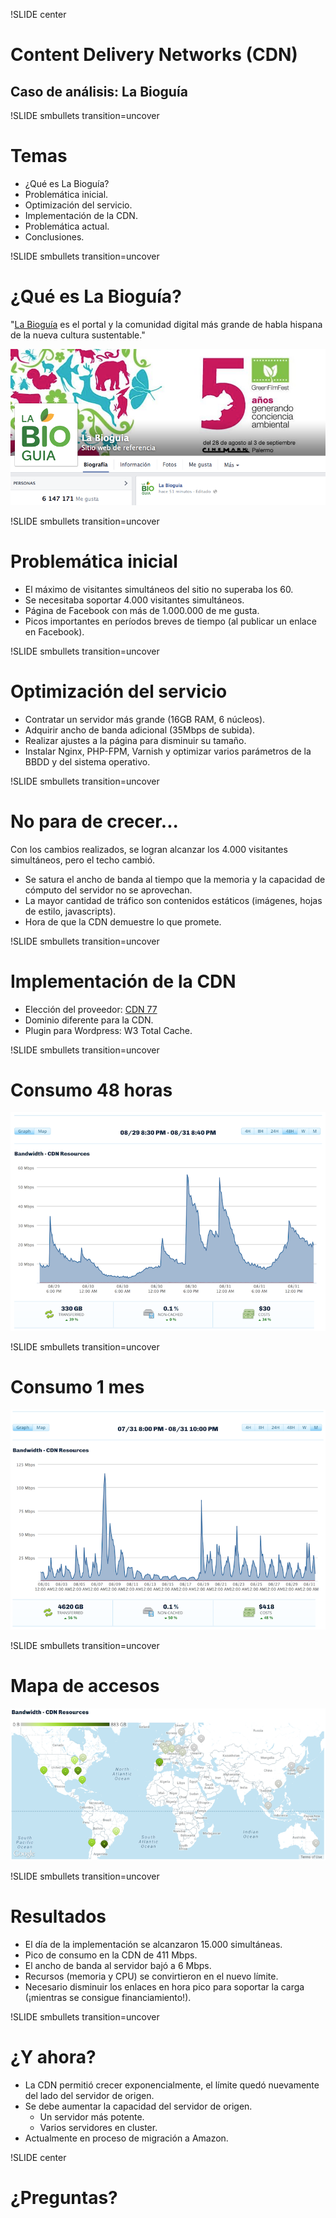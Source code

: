 !SLIDE center
# Content Delivery Networks (CDN) #
## Caso de análisis: La Bioguía ##


!SLIDE smbullets transition=uncover
# Temas
* ¿Qué es La Bioguía?
* Problemática inicial.
* Optimización del servicio.
* Implementación de la CDN.
* Problemática actual.
* Conclusiones.


!SLIDE smbullets transition=uncover
# ¿Qué es La Bioguía? #
"[La Bioguía](http://www.labioguia.com) es el portal y la comunidad digital más grande de habla hispana de
la nueva cultura sustentable."

![La Bioguía](bioguia-face.png)


!SLIDE smbullets transition=uncover
# Problemática inicial

* El máximo de visitantes simultáneos del sitio no superaba los 60.
* Se necesitaba soportar 4.000 visitantes simultáneos.
* Página de Facebook con más de 1.000.000 de me gusta.
* Picos importantes en períodos breves de tiempo (al publicar un enlace en
  Facebook).


!SLIDE smbullets transition=uncover
# Optimización del servicio

* Contratar un servidor más grande (16GB RAM, 6 núcleos).
* Adquirir ancho de banda adicional (35Mbps de subida).
* Realizar ajustes a la página para disminuir su tamaño.
* Instalar Nginx, PHP-FPM, Varnish y optimizar varios parámetros de la BBDD y
  del sistema operativo.


!SLIDE smbullets transition=uncover
# No para de crecer...

Con los cambios realizados, se logran alcanzar los 4.000 visitantes simultáneos, 
pero el techo cambió.

* Se satura el ancho de banda al tiempo que la memoria y la capacidad de cómputo
  del servidor no se aprovechan.
* La mayor cantidad de tráfico son contenidos estáticos (imágenes, hojas de
  estilo, javascripts).
* Hora de que la CDN demuestre lo que promete.


!SLIDE smbullets transition=uncover
# Implementación de la CDN

* Elección del proveedor: [CDN 77](http://www.cdn77.com)
* Dominio diferente para la CDN.
* Plugin para Wordpress: W3 Total Cache.


!SLIDE smbullets transition=uncover
# Consumo 48 horas

![Consumo 48 horas](cdn_graph_48.png)


!SLIDE smbullets transition=uncover
# Consumo 1 mes

![Consumo 1 mes](cdn_graph_month.png)


!SLIDE smbullets transition=uncover
# Mapa de accesos

![Mapa de accesos](cdn_map.png)


!SLIDE smbullets transition=uncover
# Resultados

* El día de la implementación se alcanzaron 15.000 simultáneas.
* Pico de consumo en la CDN de 411 Mbps.
* El ancho de banda al servidor bajó a 6 Mbps.
* Recursos (memoria y CPU) se convirtieron en el nuevo límite.
* Necesario disminuir los enlaces en hora pico para soportar la carga (¡mientras
  se consigue financiamiento!).


!SLIDE smbullets transition=uncover
# ¿Y ahora?

* La CDN permitió crecer exponencialmente, el límite quedó nuevamente del lado
  del servidor de origen.
* Se debe aumentar la capacidad del servidor de origen.
  * Un servidor más potente.
  * Varios servidores en cluster.
* Actualmente en proceso de migración a Amazon.


!SLIDE center
# ¿Preguntas? #

